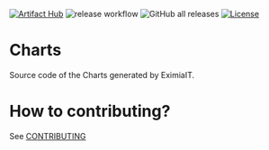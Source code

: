 [![Artifact Hub](https://img.shields.io/endpoint?url=https://artifacthub.io/badge/repository/eximiait)](https://artifacthub.io/packages/search?repo=eximiait)
![release workflow](https://github.com/eximiait/charts/actions/workflows/release.yml/badge.svg)
![GitHub all releases](https://img.shields.io/github/downloads/eximiait/charts/total)
[![License](https://img.shields.io/badge/License-Apache%202.0-blue.svg)](https://opensource.org/licenses/Apache-2.0)

# Charts

Source code of the Charts generated by EximiaIT.

# How to contributing?

See [CONTRIBUTING](./CONTRIBUTING.md)
